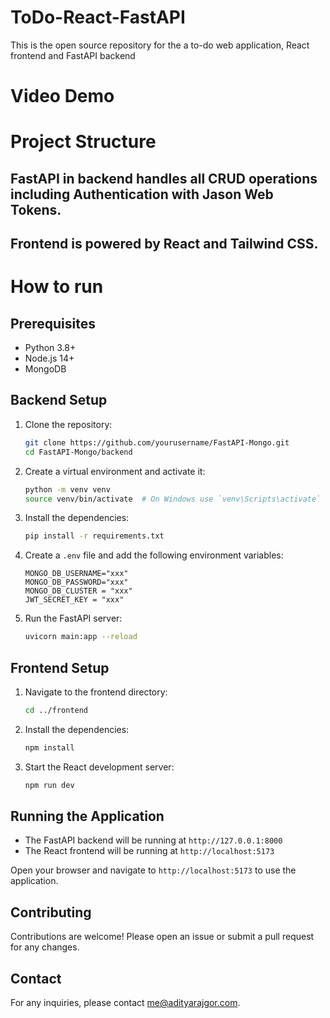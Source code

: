 # ToDo-React-FastAPI

This is the open source repository for the a to-do web application, React frontend and FastAPI backend

# Video Demo

# Project Structure

## FastAPI in backend handles all CRUD operations including Authentication with Jason Web Tokens.

## Frontend is powered by React and Tailwind CSS.

# How to run

## Prerequisites

-   Python 3.8+
-   Node.js 14+
-   MongoDB

## Backend Setup

1. Clone the repository:

    ```bash
    git clone https://github.com/yourusername/FastAPI-Mongo.git
    cd FastAPI-Mongo/backend
    ```

2. Create a virtual environment and activate it:

    ```bash
    python -m venv venv
    source venv/bin/activate  # On Windows use `venv\Scripts\activate`
    ```

3. Install the dependencies:

    ```bash
    pip install -r requirements.txt
    ```

4. Create a `.env` file and add the following environment variables:

    ```plaintext
    MONGO_DB_USERNAME="xxx"
    MONGO_DB_PASSWORD="xxx"
    MONGO_DB_CLUSTER = "xxx"
    JWT_SECRET_KEY = "xxx"
    ```

5. Run the FastAPI server:
    ```bash
    uvicorn main:app --reload
    ```

## Frontend Setup

1. Navigate to the frontend directory:

    ```bash
    cd ../frontend
    ```

2. Install the dependencies:

    ```bash
    npm install
    ```

3. Start the React development server:
    ```bash
    npm run dev
    ```

## Running the Application

-   The FastAPI backend will be running at `http://127.0.0.1:8000`
-   The React frontend will be running at `http://localhost:5173`

Open your browser and navigate to `http://localhost:5173` to use the application.

## Contributing

Contributions are welcome! Please open an issue or submit a pull request for any changes.

## Contact

For any inquiries, please contact [me@adityarajgor.com](mailto:me@adityarajgor.com).
